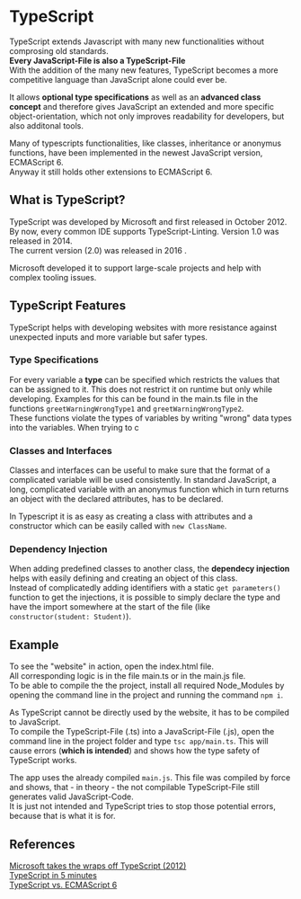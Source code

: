 # TypeScript 

TypeScript extends Javascript with many new functionalities
without comprosing old standards.   
**Every JavaScript-File is also a TypeScript-File**  
With the addition of the many new features, TypeScript 
becomes a more competitive language than JavaScript alone could
ever be. 

It allows **optional type specifications** as well as an **advanced class concept**
and therefore gives JavaScript an extended and more specific object-orientation,
which not only improves readability for developers, but also additonal tools.

Many of typescripts functionalities, like classes, inheritance or anonymus functions, 
have been implemented in the newest JavaScript version, ECMAScript 6.  
Anyway it still holds other extensions to ECMAScript 6.

## What is TypeScript?

TypeScript was developed by Microsoft and first released in October 2012.
By now, every common IDE supports TypeScript-Linting.
Version 1.0 was released in 2014.  
The current version (2.0) was released in 2016 .

Microsoft developed it to support large-scale projects and help with complex
tooling issues.

## TypeScript Features

TypeScript helps with developing websites with more resistance against unexpected inputs
and more variable but safer types.

### Type Specifications

For every variable a **type** can be specified which restricts the values that can be assigned to it.
This does not restrict it on runtime but only while developing.
Examples for this can be found in the main.ts file in the functions 
`greetWarningWrongType1` and `greetWarningWrongType2`.  
These functions violate the types of variables by writing "wrong" data types into
the variables.
When trying to c

### Classes and Interfaces  

Classes and interfaces can be useful to make sure that the format of a complicated variable will be used consistently.
In standard JavaScript, a long, complicated variable with an anonymus function which in turn returns an object with 
the declared attributes, has to be declared.

In Typescript it is as easy as creating a class with attributes and a constructor which can be easily called with `new ClassName`.

### Dependency Injection

When adding predefined classes to another class, the **dependecy injection** helps with easily
defining and creating an object of this class.  
Instead of complicatedly adding identifiers with a static `get parameters()` function to get the injections,
it is possible to simply declare the type and have the import somewhere at the start of the file (like `constructor(student: Student)`).

## Example

To see the "website" in action, open the index.html file.  
All corresponding logic is in the file main.ts or in the main.js file.  
To be able to compile the the project, install all required Node_Modules by opening the command line in the project and
running the command `npm i`. 

As TypeScript cannot be directly used by the website, it has to be compiled to JavaScript.  
To compile the TypeScript-File (.ts) into a JavaScript-File (.js), open the command line in the project folder 
and type `tsc app/main.ts`. This will cause errors (**which is intended**) and shows how the type safety of TypeScript
works.

The app uses the already compiled `main.js`. This file was compiled by force and shows, that - in theory - the not compilable
TypeScript-File still generates valid JavaScript-Code.  
It is just not intended and TypeScript tries to stop those potential errors, because that is what it is for.

## References

[Microsoft takes the wraps off TypeScript (2012)](http://www.zdnet.com/article/microsoft-takes-the-wraps-off-typescript-a-superset-of-javascript/)  
[TypeScript in 5 minutes](http://www.typescriptlang.org/docs/handbook/typescript-in-5-minutes.html)  
[TypeScript vs. ECMAScript 6](https://www.joshmorony.com/ionic-2-typescript-vs-ecmascript-6/)